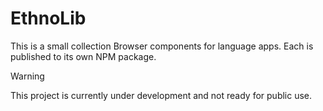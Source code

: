 # EthnoLib
This is a small collection Browser components for language apps. Each is published to its own NPM package.

> [!warning]
> This project is currently under development and not ready for public use. 

